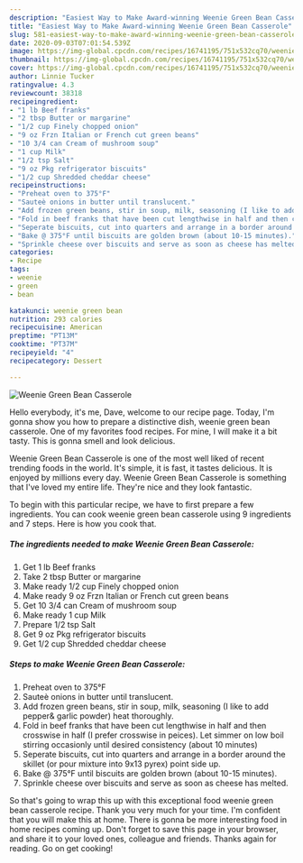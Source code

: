 ```yaml
---
description: "Easiest Way to Make Award-winning Weenie Green Bean Casserole"
title: "Easiest Way to Make Award-winning Weenie Green Bean Casserole"
slug: 581-easiest-way-to-make-award-winning-weenie-green-bean-casserole
date: 2020-09-03T07:01:54.539Z
image: https://img-global.cpcdn.com/recipes/16741195/751x532cq70/weenie-green-bean-casserole-recipe-main-photo.jpg
thumbnail: https://img-global.cpcdn.com/recipes/16741195/751x532cq70/weenie-green-bean-casserole-recipe-main-photo.jpg
cover: https://img-global.cpcdn.com/recipes/16741195/751x532cq70/weenie-green-bean-casserole-recipe-main-photo.jpg
author: Linnie Tucker
ratingvalue: 4.3
reviewcount: 38318
recipeingredient:
- "1 lb Beef franks"
- "2 tbsp Butter or margarine"
- "1/2 cup Finely chopped onion"
- "9 oz Frzn Italian or French cut green beans"
- "10 3/4 can Cream of mushroom soup"
- "1 cup Milk"
- "1/2 tsp Salt"
- "9 oz Pkg refrigerator biscuits"
- "1/2 cup Shredded cheddar cheese"
recipeinstructions:
- "Preheat oven to 375°F"
- "Sauteè onions in butter until translucent."
- "Add frozen green beans, stir in soup, milk, seasoning (I like to add pepper&amp; garlic powder) heat thoroughly."
- "Fold in beef franks that have been cut lengthwise in half and then crosswise in half (I prefer crosswise in peices). Let simmer on low boil stirring occasionly until desired consistency (about 10 minutes)"
- "Seperate biscuits, cut into quarters and arrange in a border around the skillet (or pour mixture into 9x13 pyrex) point side up."
- "Bake @ 375°F until biscuits are golden brown (about 10-15 minutes)."
- "Sprinkle cheese over biscuits and serve as soon as cheese has melted."
categories:
- Recipe
tags:
- weenie
- green
- bean

katakunci: weenie green bean 
nutrition: 293 calories
recipecuisine: American
preptime: "PT13M"
cooktime: "PT37M"
recipeyield: "4"
recipecategory: Dessert

---
```



![Weenie Green Bean Casserole](https://img-global.cpcdn.com/recipes/16741195/751x532cq70/weenie-green-bean-casserole-recipe-main-photo.jpg)

Hello everybody, it's me, Dave, welcome to our recipe page. Today, I'm gonna show you how to prepare a distinctive dish, weenie green bean casserole. One of my favorites food recipes. For mine, I will make it a bit tasty. This is gonna smell and look delicious.



Weenie Green Bean Casserole is one of the most well liked of recent trending foods in the world. It's simple, it is fast, it tastes delicious. It is enjoyed by millions every day. Weenie Green Bean Casserole is something that I've loved my entire life. They're nice and they look fantastic.


To begin with this particular recipe, we have to first prepare a few ingredients. You can cook weenie green bean casserole using 9 ingredients and 7 steps. Here is how you cook that.

<!--inarticleads1-->

##### The ingredients needed to make Weenie Green Bean Casserole:

1. Get 1 lb Beef franks
1. Take 2 tbsp Butter or margarine
1. Make ready 1/2 cup Finely chopped onion
1. Make ready 9 oz Frzn Italian or French cut green beans
1. Get 10 3/4 can Cream of mushroom soup
1. Make ready 1 cup Milk
1. Prepare 1/2 tsp Salt
1. Get 9 oz Pkg refrigerator biscuits
1. Get 1/2 cup Shredded cheddar cheese




<!--inarticleads2-->

##### Steps to make Weenie Green Bean Casserole:

1. Preheat oven to 375°F
1. Sauteè onions in butter until translucent.
1. Add frozen green beans, stir in soup, milk, seasoning (I like to add pepper&amp; garlic powder) heat thoroughly.
1. Fold in beef franks that have been cut lengthwise in half and then crosswise in half (I prefer crosswise in peices). Let simmer on low boil stirring occasionly until desired consistency (about 10 minutes)
1. Seperate biscuits, cut into quarters and arrange in a border around the skillet (or pour mixture into 9x13 pyrex) point side up.
1. Bake @ 375°F until biscuits are golden brown (about 10-15 minutes).
1. Sprinkle cheese over biscuits and serve as soon as cheese has melted.




So that's going to wrap this up with this exceptional food weenie green bean casserole recipe. Thank you very much for your time. I'm confident that you will make this at home. There is gonna be more interesting food in home recipes coming up. Don't forget to save this page in your browser, and share it to your loved ones, colleague and friends. Thanks again for reading. Go on get cooking!
